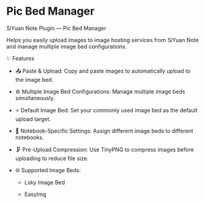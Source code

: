 # Pic Bed Manager

SiYuan Note Plugin — Pic Bed Manager

Helps you easily upload images to image hosting services from SiYuan Note and manage multiple image bed configurations.

✨ Features

- 📤 Paste & Upload: Copy and paste images to automatically upload to the image bed.
    
- ⚙️ Multiple Image Bed Configurations: Manage multiple image beds simultaneously.
    
- ⭐ Default Image Bed: Set your commonly used image bed as the default upload target.
    
- 📒 Notebook-Specific Settings: Assign different image beds to different notebooks.
    
- 🗜 Pre-Upload Compression: Use TinyPNG to compress images before uploading to reduce file size.
    
- 🌐 Supported Image Beds:
    
    - Lsky Image Bed
        
    - EasyImg
